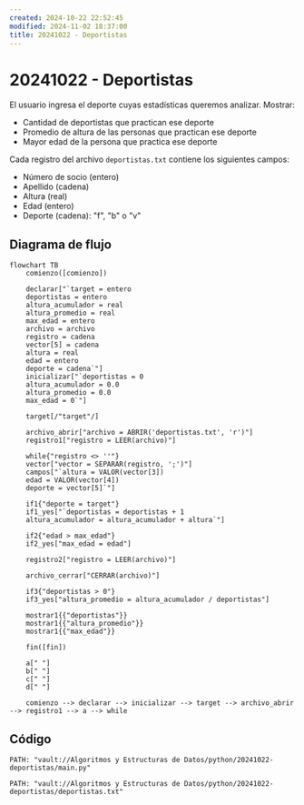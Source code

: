 ```yaml
---
created: 2024-10-22 22:52:45
modified: 2024-11-02 18:37:00
title: 20241022 - Deportistas
---
```


# 20241022 - Deportistas

El usuario ingresa el deporte cuyas estadísticas queremos analizar. Mostrar:

- Cantidad de deportistas que practican ese deporte
- Promedio de altura de las personas que practican ese deporte
- Mayor edad de la persona que practica ese deporte

Cada registro del archivo `deportistas.txt` contiene los siguientes campos:

- Número de socio (entero)
- Apellido (cadena)
- Altura (real)
- Edad (entero)
- Deporte (cadena): "f", "b" o "v"

## Diagrama de flujo

```mermaid
flowchart TB
	comienzo([comienzo])
    
	declarar["`target = entero
	deportistas = entero
	altura_acumulador = real
	altura_promedio = real
	max_edad = entero
	archivo = archivo
	registro = cadena
	vector[5] = cadena
	altura = real
	edad = entero
	deporte = cadena`"]
	inicializar["`deportistas = 0
	altura_acumulador = 0.0
	altura_promedio = 0.0
	max_edad = 0`"]
	
	target[/"target"/]
	
	archivo_abrir["archivo = ABRIR('deportistas.txt', 'r')"]
	registro1["registro = LEER(archivo)"]
	
	while{"registro <> ''"}
	vector["vector = SEPARAR(registro, ';')"]
	campos["`altura = VALOR(vector[3])
	edad = VALOR(vector[4])
	deporte = vector[5]`"]
	
	if1{"deporte = target"}
	if1_yes["`deportistas = deportistas + 1
	altura_acumulador = altura_acumulador + altura`"]
	
	if2{"edad > max_edad"}
	if2_yes["max_edad = edad"]
	
	registro2["registro = LEER(archivo)"]
	
	archivo_cerrar["CERRAR(archivo)"]
	
	if3{"deportistas > 0"}
	if3_yes["altura_promedio = altura_acumulador / deportistas"]
	
	mostrar1{{"deportistas"}}
	mostrar1{{"altura_promedio"}}
	mostrar1{{"max_edad"}}
    
    fin([fin])
    
    a[" "]
    b[" "]
    c[" "]
    d[" "]
    
	comienzo --> declarar --> inicializar --> target --> archivo_abrir --> registro1 --> a --> while
```

## Código

```embed-python
PATH: "vault://Algoritmos y Estructuras de Datos/python/20241022-deportistas/main.py"
```

```embed-shell
PATH: "vault://Algoritmos y Estructuras de Datos/python/20241022-deportistas/deportistas.txt"
```
